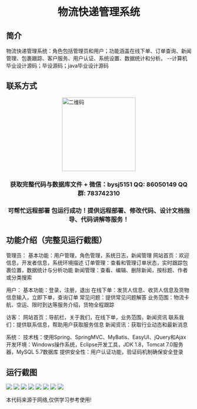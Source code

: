 <p><h1 align="center">物流快递管理系统</h1></p>

## 简介
物流快递管理系统：角色包括管理员和用户；功能涵盖在线下单、订单查询、新闻管理、包裹跟踪、客户服务、用户认证、系统设置、数据统计和分析。    --计算机毕业设计源码；毕设源码；java毕业设计源码


## 联系方式
<img src="https://bs-1329754181.cos.ap-shanghai.myqcloud.com/wx.jpg" alt="二维码" style="display: block; margin: 0 auto;" width="200px">
<p><h3 align="center">获取完整代码与数据库文件 + 微信：bysj5151 QQ: 86050149 QQ群: 783742310</h3></p>
<p><h3 align="center">可帮忙远程部署 包运行成功！提供远程部署、修改代码、设计文档指导、代码讲解等服务！</h3></p>

## 功能介绍（完整见运行截图）
管理员： 基本功能：用户管理，角色管理，系统日志，新闻管理 网站首页：欢迎信息，开发者信息，系统环境描述 订单管理：查看和管理订单状态，实时跟踪包裹位置，数据统计与分析功能 新闻管理：查看、编辑、删除新闻，按标题、作者或分类搜索

用户： 基本功能：登录，注册，退出 在线下单：发货人信息、收货人信息及货物信息输入，立即下单，查询订单 常见问题：提供常见问题解答 业务范围：物流卡航、空运、限时到达等服务介绍，货物全程跟踪

访客： 网站首页：导航栏，关于我们，在线下单，业务范围，新闻资讯 联系我们：提供联系信息，帮助用户获取服务信息 新闻资讯：获取行业动态和最新消息

系统： 技术栈：使用Spring、SpringMVC、MyBatis、EasyUI、jQuery和Ajax 开发环境：Windows操作系统，Eclipse开发工具，JDK 1.8，Tomcat 7.0服务器，MySQL 5.7数据库 提供安全性：用户认证功能，验证码机制确保安全登录


## 运行截图
![](imgs/588112-20230219112049419-1765000634.png)
![](imgs/588112-20230219112057618-2109906000.png)
![](imgs/588112-20230219112101949-600647158.png)
![](imgs/588112-20230219112106916-424445269.png)
![](imgs/588112-20230219112112807-1868578087.png)
![](imgs/588112-20230219112117454-242992340.png)
![](imgs/588112-20230219112121608-1193941460.png)
![](imgs/588112-20230219112127996-849481042.png)

<p>本代码来源于网络,仅供学习参考使用!</p>
